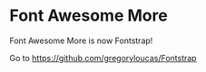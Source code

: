 Font Awesome More
=================

Font Awesome More is now Fontstrap!

Go to https://github.com/gregoryloucas/Fontstrap

